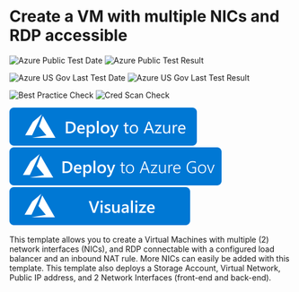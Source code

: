 # Create a VM with multiple NICs and RDP accessible

![Azure Public Test Date](https://azurequickstartsservice.blob.core.windows.net/badges/quickstarts/microsoft.compute/1-vm-loadbalancer-2-nics/PublicLastTestDate.svg)
![Azure Public Test Result](https://azurequickstartsservice.blob.core.windows.net/badges/quickstarts/microsoft.compute/1-vm-loadbalancer-2-nics/PublicDeployment.svg)

![Azure US Gov Last Test Date](https://azurequickstartsservice.blob.core.windows.net/badges/quickstarts/microsoft.compute/1-vm-loadbalancer-2-nics/FairfaxLastTestDate.svg)
![Azure US Gov Last Test Result](https://azurequickstartsservice.blob.core.windows.net/badges/quickstarts/microsoft.compute/1-vm-loadbalancer-2-nics/FairfaxDeployment.svg)

![Best Practice Check](https://azurequickstartsservice.blob.core.windows.net/badges/quickstarts/microsoft.compute/1-vm-loadbalancer-2-nics/BestPracticeResult.svg)
![Cred Scan Check](https://azurequickstartsservice.blob.core.windows.net/badges/quickstarts/microsoft.compute/1-vm-loadbalancer-2-nics/CredScanResult.svg)

[![Deploy To Azure](https://raw.githubusercontent.com/Azure/azure-quickstart-templates/master/1-CONTRIBUTION-GUIDE/images/deploytoazure.svg?sanitize=true)](https://portal.azure.com/#create/Microsoft.Template/uri/https%3A%2F%2Fraw.githubusercontent.com%2FAzure%2Fazure-quickstart-templates%2Fmaster%2Fquickstarts%2Fmicrosoft.compute%2F1-vm-loadbalancer-2-nics%2Fazuredeploy.json)
[![Deploy To Azure US Gov](https://raw.githubusercontent.com/Azure/azure-quickstart-templates/master/1-CONTRIBUTION-GUIDE/images/deploytoazuregov.svg?sanitize=true)](https://portal.azure.us/#create/Microsoft.Template/uri/https%3A%2F%2Fraw.githubusercontent.com%2FAzure%2Fazure-quickstart-templates%2Fmaster%2Fquickstarts%2Fmicrosoft.compute%2F1-vm-loadbalancer-2-nics%2Fazuredeploy.json)
[![Visualize](https://raw.githubusercontent.com/Azure/azure-quickstart-templates/master/1-CONTRIBUTION-GUIDE/images/visualizebutton.svg?sanitize=true)](http://armviz.io/#/?load=https%3A%2F%2Fraw.githubusercontent.com%2FAzure%2Fazure-quickstart-templates%2Fmaster%2Fquickstarts%2Fmicrosoft.compute%2F1-vm-loadbalancer-2-nics%2Fazuredeploy.json)

This template allows you to create a Virtual Machines with multiple (2) network interfaces (NICs), and RDP connectable with a configured load balancer and an inbound NAT rule. More NICs can easily  be added with this template. This template also deploys a Storage Account, Virtual Network, Public IP address, and 2 Network Interfaces (front-end and back-end).


